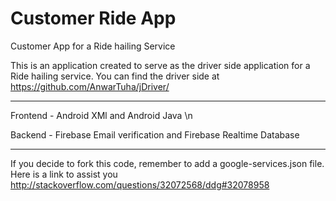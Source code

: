 # Customer Ride App

Customer App for a Ride hailing Service

This is an application created to serve as the driver side application for a Ride hailing service. 
You can find the driver side at https://github.com/AnwarTuha/jDriver/

-------------------------------------------------------------------------------

Frontend - Android XMl and Android Java \n

Backend - Firebase Email verification and Firebase Realtime Database

------------------------------------------------------------------------------

If you decide to fork this code, remember to add a google-services.json file. 
Here is a link to assist you http://stackoverflow.com/questions/32072568/ddg#32078958
